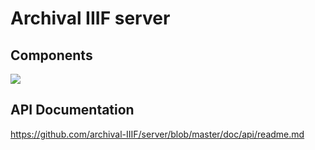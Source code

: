 # Archival IIIF server

## Components

![](https://github.com/archival-IIIF/server/blob/master/doc/components/components.png)

## API Documentation

https://github.com/archival-IIIF/server/blob/master/doc/api/readme.md